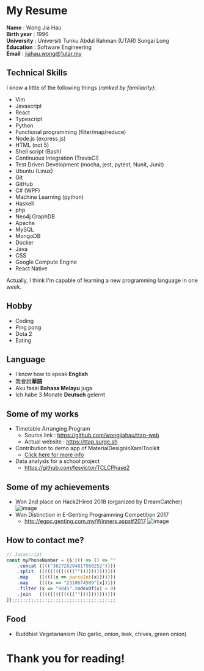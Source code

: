 # My Resume
**Name** : Wong Jia Hau  
**Birth year** : 1996  
**University** : Universiti Tunku Abdul Rahman (UTAR) Sungai Long  
**Education** : Software Engineering  
**Email** : jiahau.wong@1utar.my

## Technical Skills
I know a little of the following things _(ranked by familiarity)_:  
- Vim
- Javascript
- React
- Typescript
- Python 
- Functional programming (filter/map/reduce)
- Node.js (express.js)
- HTML (not 5)
- Shell script (Bash) 
- Continuous Integration (TravisCI)
- Test  Driven Development (mocha, jest, pytest, Nunit, Junit)
- Ubuntu (Linux)
- Git
- GitHub
- C# (WPF)
- Machine Learning (python)
- Haskell
- php
- Neo4j GraphDB
- Apache
- MySQL
- MongoDB
- Docker
- Java
- CSS
- Google Compute Engine
- React Native

Actually, I think I'm capable of learning a new programming language in one week.

## Hobby
- Coding
- Ping pong
- Dota 2
- Eating

## Language
- I know how to speak **English**
- 我會說**華語**
- Aku fasal **Bahasa Melayu** juga
- Ich habe 3 Monate **Deutsch** gelernt

## Some of my works
- Timetable Arranging Program 
  - Source link : https://github.com/wongjiahau/ttap-web
  - Actual website : https://ttap.surge.sh
- Contribution to demo app of MaterialDesignInXamlToolkit
  - [Click here for more info](https://github.com/ButchersBoy/MaterialDesignInXamlToolkit/graphs/contributors)
- Data analysis for a school project
  - https://github.com/fesvictor/TCLCPhase2

## Some of my achievements
- Won 2nd place on Hack2Hired 2018 (organized by DreamCatcher) 
![image](https://user-images.githubusercontent.com/23183656/40950150-1d823b24-68a4-11e8-8aee-9be5736b29d6.png)
- Won Distinction in E-Genting Programming Competition 2017
  - http://egpc.genting.com.my/Winners.aspx#2017
![image](https://user-images.githubusercontent.com/23183656/40950272-af4fecd6-68a4-11e8-8c99-5dd3b64ecd6e.png)


## How to contact me?
```js
// Javascript
const myPhoneNumber = {$:[() => () => ""
    .concat (((("362728294817560252"))))
    .split  ((((((((((((("")))))))))))))
    .map    ((((((x => parseInt(x)))))))
    .map    ((((x => "2310674589"[x]))))
    .filter (x => "9845".indexOf(x) < 0)
    .join   ((((((((((((("")))))))))))))
]};;;;;;;;;;;;;;;;;;;;;;;;;;;;;;;;;;;;;;
```

## Food
- Buddhist Vegetarianism (No garlic, onion, leek, chives, green onion)

# Thank you for reading!
